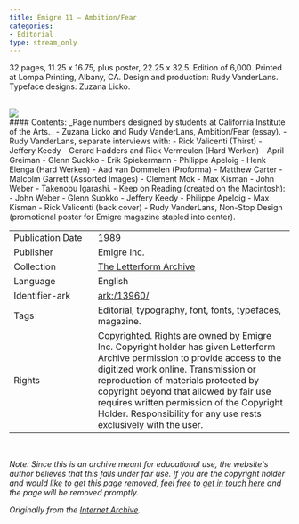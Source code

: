 ```yaml
---
title: Emigre 11 – Ambition/Fear
categories:
- Editorial
type: stream_only
---
```

32 pages, 11.25 x 16.75, plus poster, 22.25 x 32.5. Edition of 6,000. Printed at Lompa Printing, Albany, CA. Design and production: Rudy VanderLans. Typeface designs: Zuzana Licko.
<!-- more -->
<br>
<a href="https://archive.org/details/LFAEmigre0011"><img src="https://archive.org/download/LFAEmigre0011/LFA_Emigre_0011_0001.jpg "></a>
<br>
#### Contents:
_Page numbers designed by students at California Institute of the Arts._
- Zuzana Licko and Rudy VanderLans, Ambition/Fear (essay).
- Rudy VanderLans, separate interviews with:
- Rick Valicenti (Thirst)
- Jeffery Keedy
- Gerard Hadders and Rick Vermeulen (Hard Werken)
- April Greiman
- Glenn Suokko
- Erik Spiekermann
- Philippe Apeloig
- Henk Elenga (Hard Werken)
- Aad van Dommelen (Proforma)
- Matthew Carter
- Malcolm Garrett (Assorted Images)
- Clement Mok
- Max Kisman
- John Weber
- Takenobu Igarashi.
- Keep on Reading (created on the Macintosh):
- John Weber
- Glenn Suokko
- Jeffery Keedy
- Philippe Apeloig
- Max Kisman
- Rick Valicenti (back cover)
- Rudy VanderLans, Non-Stop Design (promotional poster for Emigre magazine stapled into center).

<table>
  <tr>
    <td style="width:30%">Publication Date</td>
    <td>1989</td>
  </tr>
  <tr>
    <td style="width:30%">Publisher</td>
    <td>Emigre Inc.</td>
  </tr>
  <tr>
    <td style="width:30%">Collection</td>
    <td><a href="https://letterformarchive.org">The Letterform Archive</a></td>
  </tr>
  <tr>
    <td style="width:30%">Language</td>
    <td>English</td>
  </tr>
  <tr>
    <td style="width:30%">Identifier-ark</td>
    <td><a href="https://archive.org/details/LFAEmigre0011">ark:/13960/</a></td>
  </tr>
  <tr>
    <td style="width:30%">Tags</td>
    <td>Editorial, typography, font, fonts, typefaces, magazine.</td>
  </tr>
  <tr>
    <td style="width:30%">Rights</td>
    <td>Copyrighted. Rights are owned by Emigre Inc. Copyright holder has given Letterform Archive permission to provide access to the digitized work online. Transmission or reproduction of materials protected by copyright beyond that allowed by fair use requires written permission of the Copyright Holder. Responsibility for any use rests exclusively with the user.</td>
  </tr>
</table>
<br>

_Note: Since this is an archive meant for educational use, the website's author believes that this falls under fair use. If you are the copyright holder and would like to get this page removed, feel free to [get in touch here](https://marier.design/about) and the page will be removed promptly._

_Originally from the [Internet Archive](https://archive.org/details/LFAEmigre0011/)._
